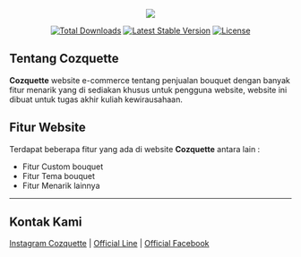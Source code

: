 <p align="center"><img src="http://i.imgur.com/QWahdmN.png"></p>

<p align="center">
<a href="https://packagist.org/packages/laravel/framework"><img src="https://poser.pugx.org/laravel/framework/d/total.svg" alt="Total Downloads"></a>
<a href="https://packagist.org/packages/laravel/framework"><img src="https://poser.pugx.org/laravel/framework/v/stable.svg" alt="Latest Stable Version"></a>
<a href="https://packagist.org/packages/laravel/framework"><img src="https://poser.pugx.org/laravel/framework/license.svg" alt="License"></a>
</p>

## Tentang Cozquette

**Cozquette** website e-commerce tentang penjualan bouquet dengan banyak fitur menarik yang di sediakan khusus untuk pengguna website, website ini dibuat untuk tugas akhir kuliah kewirausahaan. 

## Fitur Website
Terdapat beberapa fitur yang ada di website **Cozquette** antara lain :<br>
* Fitur Custom bouquet
* Fitur Tema bouquet
* Fitur Menarik lainnya

----

## Kontak Kami
[Instagram Cozquette](https://www.instagram.com/cozquette/) | 
[Official Line](https://www.instagram.com/cozquette/) | 
[Official Facebook](https://www.facebook.com/cozquette/)



